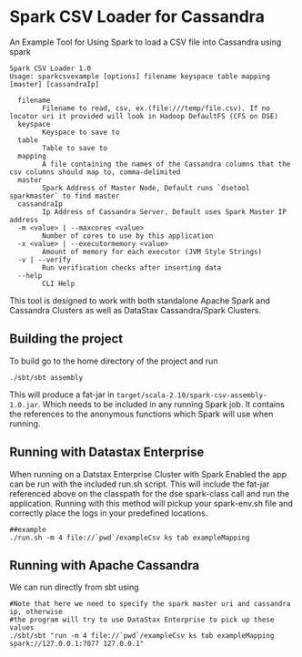 Spark CSV Loader for Cassandra
==============================

An Example Tool for Using Spark to load a CSV file into Cassandra using spark


    Spark CSV Loader 1.0
    Usage: sparkcsvexample [options] filename keyspace table mapping [master] [cassandraIp]
    
      filename
            Filename to read, csv, ex.(file:///temp/file.csv). If no locator uri it provided will look in Hadoop DefaultFS (CFS on DSE)
      keyspace
            Keyspace to save to
      table
            Table to save to
      mapping
            A file containing the names of the Cassandra columns that the csv columns should map to, comma-delimited
      master
            Spark Address of Master Node, Default runs `dsetool sparkmaster` to find master
      cassandraIp
            Ip Address of Cassandra Server, Default uses Spark Master IP address
      -m <value> | --maxcores <value>
            Number of cores to use by this application
      -x <value> | --executormemory <value>
            Amount of memory for each executor (JVM Style Strings)
      -v | --verify
            Run verification checks after inserting data
      --help
            CLI Help
            

This tool is designed to work with both standalone Apache Spark and Cassandra Clusters as well as DataStax
Cassandra/Spark Clusters.

Building the project
---------------------
To build go to the home directory of the project and run 

    ./sbt/sbt assembly
    
This will produce a fat-jar in `target/scala-2.10/spark-csv-assembly-1.0.jar`. Which needs to be included in any running 
Spark job. It contains the references to the anonymous functions which Spark will use when running.


Running with Datastax Enterprise
--------------------------------

When running on a Datstax Enterprise Cluster with Spark Enabled the app can be run with the included
run.sh script. This will include the fat-jar referenced above on the classpath for the dse spark-class call
and run the application. Running with this method will pickup your spark-env.sh file and correctly place the logs
in your predefined locations.

    ##example
    ./run.sh -m 4 file://`pwd`/exampleCsv ks tab exampleMapping
    
Running with Apache Cassandra
-------------------------------

We can run directly from sbt using

    #Note that here we need to specify the spark master uri and cassandra ip, otherwise
    #the program will try to use DataStax Enterprise to pick up these values
    ./sbt/sbt "run -m 4 file://`pwd`/exampleCsv ks tab exampleMapping spark://127.0.0.1:7077 127.0.0.1"    


